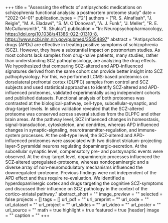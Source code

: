 +++
title = "Assessing the effects of antipsychotic medications on schizophrenia functional analysis: a postmortem proteome study"
date = "2022-04-01"
publication_types = ["2"]
authors = ["R. S. Alnafisah", "J. Reigle", "M. A. Eladawi", "S. M. O'Donovan", "A. J. Funk", "J. Meller", "R. E. McCullumsmith", "R. Shukla"]
publication = "In: Neuropsychopharmacology, https://doi.org/10.1038/s41386-022-01310-8, https://www.ncbi.nlm.nih.gov/pubmed/35354897"
abstract = "Antipsychotic drugs (APDs) are effective in treating positive symptoms of schizophrenia (SCZ). However, they have a substantial impact on postmortem studies. As most cohorts lack samples from drug-naive patients, many studies, rather than understanding SCZ pathophysiology, are analyzing the drug effects. We hypothesized that comparing SCZ-altered and APD-influenced signatures derived from the same cohort can provide better insight into SCZ pathophysiology. For this, we performed LCMS-based proteomics on dorsolateral prefrontal cortex (DLPFC) samples from control and SCZ subjects and used statistical approaches to identify SCZ-altered and APD-influenced proteomes, validated experimentally using independent cohorts and published datasets. Functional analysis of both proteomes was contrasted at the biological-pathway, cell-type, subcellular-synaptic, and drug-target levels. In silico validation revealed that the SCZ-altered proteome was conserved across several studies from the DLPFC and other brain areas. At the pathway level, SCZ influenced changes in homeostasis, signal-transduction, cytoskeleton, and dendrites, whereas APD influenced changes in synaptic-signaling, neurotransmitter-regulation, and immune-system processes. At the cell-type level, the SCZ-altered and APD-influenced proteomes were associated with two distinct striatum-projecting layer-5 pyramidal neurons regulating dopaminergic-secretion. At the subcellular synaptic level, compensatory pre- and postsynaptic events were observed. At the drug-target level, dopaminergic processes influenced the SCZ-altered upregulated-proteome, whereas nondopaminergic and a diverse array of non-neuromodulatory mechanisms influenced the downregulated-proteome. Previous findings were not independent of the APD effect and thus require re-evaluation. We identified a hyperdopaminergic cortex and drugs targeting the cognitive SCZ-symptoms and discussed their influence on SCZ pathology in the context of the cortico-striatal pathway."
abstract_short = ""
image_preview = ""
selected = false
projects = []
tags = []
url_pdf = ""
url_preprint = ""
url_code = ""
url_dataset = ""
url_project = ""
url_slides = ""
url_video = ""
url_poster = ""
url_source = ""
math = true
highlight = true
featured = true
[header]
image = ""
caption = ""
+++
